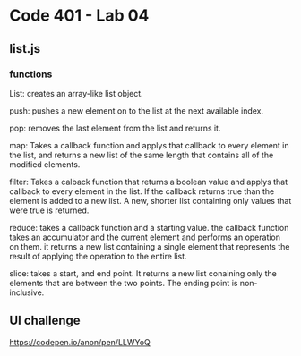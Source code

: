 # Code 401 - Lab 04

## list.js

### functions

List: creates an array-like list object.

push: pushes a new element on to the list at the next available index.

pop: removes the last element from the list and returns it.

map: Takes a callback function and applys that callback to every element in the list, and returns a new list of the same length that contains all of the modified elements.

filter: Takes a calback function that returns a boolean value and applys that callback to every element in the list. If the callback returns true than the element is added to a new list. A new, shorter list containing only values that were true is returned.  

reduce: takes a callback function and a starting value. the callback function takes an accumulator and the current element and performs an operation on them. it returns a new list containing a single element that represents the result of applying the operation to the entire list.

slice: takes a start, and end point. It returns a new list conaining only the elements that are between the two points. The ending point is non-inclusive.

## UI challenge

https://codepen.io/anon/pen/LLWYoQ